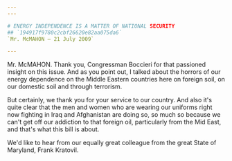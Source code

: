 ```yaml
---
---

# ENERGY INDEPENDENCE IS A MATTER OF NATIONAL SECURITY
## `194917f9780c2cbf26620e82aa075da6`
`Mr. McMAHON — 21 July 2009`

---
```



Mr. McMAHON. Thank you, Congressman Boccieri for that passioned 
insight on this issue. And as you point out, I talked about the horrors 
of our energy dependence on the Middle Eastern countries here on 
foreign soil, on our domestic soil and through terrorism.

But certainly, we thank you for your service to our country. And also 
it's quite clear that the men and women who are wearing our uniforms 
right now fighting in Iraq and Afghanistan are doing so, so much so 
because we can't get off our addiction to that foreign oil, 
particularly from the Mid East, and that's what this bill is about.

We'd like to hear from our equally great colleague from the great 
State of Maryland, Frank Kratovil.